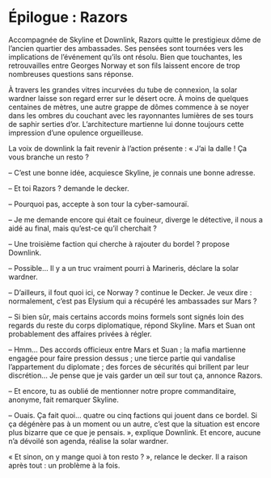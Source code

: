 # Épilogue : Razors

Accompagnée de Skyline et Downlink, Razors quitte le prestigieux dôme de l’ancien quartier des ambassades. Ses pensées sont tournées vers les implications de l’événement qu’ils ont résolu. Bien que touchantes, les retrouvailles entre Georges Norway et son fils laissent encore de trop nombreuses questions sans réponse.

À travers les grandes vitres incurvées du tube de connexion, la solar wardner laisse son regard errer sur le désert ocre. À moins de quelques centaines de mètres, une autre grappe de dômes commence à se noyer dans les ombres du couchant avec les rayonnantes lumières de ses tours de saphir serties d’or. L’architecture martienne lui donne toujours cette impression d’une opulence orgueilleuse.

La voix de downlink la fait revenir à l’action présente : « J’ai la dalle ! Ça vous branche un resto ?

– C’est une bonne idée, acquiesce Skyline, je connais une bonne adresse.

– Et toi Razors ? demande le decker.

– Pourquoi pas, accepte à son tour la cyber-samouraï.

– Je me demande encore qui était ce fouineur, diverge le détective, il nous a aidé au final, mais qu’est-ce qu’il cherchait ?

– Une troisième faction qui cherche à rajouter du bordel ? propose Downlink.

– Possible… Il y a un truc vraiment pourri à Marineris, déclare la solar wardner.

– D’ailleurs, il fout quoi ici, ce Norway ? continue le Decker. Je veux dire : normalement, c’est pas Elysium qui a récupéré les ambassades sur Mars ?

– Si bien sûr, mais certains accords moins formels sont signés loin des regards du reste du corps diplomatique, répond Skyline. Mars et Suan ont probablement des affaires privées à régler.

– Hmm… Des accords officieux entre Mars et Suan ; la mafia martienne engagée pour faire pression dessus ; une tierce partie qui vandalise l’appartement du diplomate ; des forces de sécurités qui brillent par leur discrétion… Je pense que je vais garder un œil sur tout ça, annonce Razors.

– Et encore, tu as oublié de mentionner notre propre commanditaire, anonyme, fait remarquer Skyline.

– Ouais. Ça fait quoi… quatre ou cinq factions qui jouent dans ce bordel. Si ça dégénère pas à un moment ou un autre, c’est que la situation est encore plus bizarre que ce que je pensais. », explique Downlink. Et encore, aucune n’a dévoilé son agenda, réalise la solar wardner.

« Et sinon, on y mange quoi à ton resto ? », relance le decker. Il a raison après tout : un problème à la fois.
